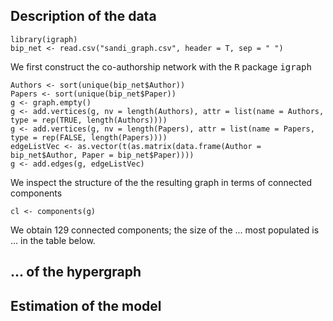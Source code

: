## Description of the data
```
library(igraph)
bip_net <- read.csv("sandi_graph.csv", header = T, sep = " ")
```

We first construct the co-authorship network with the <tt>R</tt> package <tt>igraph</tt>
```{R}
Authors <- sort(unique(bip_net$Author))
Papers <- sort(unique(bip_net$Paper))
g <- graph.empty()
g <- add.vertices(g, nv = length(Authors), attr = list(name = Authors, type = rep(TRUE, length(Authors))))
g <- add.vertices(g, nv = length(Papers), attr = list(name = Papers, type = rep(FALSE, length(Papers))))
edgeListVec <- as.vector(t(as.matrix(data.frame(Author = bip_net$Author, Paper = bip_net$Paper))))
g <- add.edges(g, edgeListVec)
```

We inspect the structure of the the resulting graph in terms of connected components
```
cl <- components(g)
```
We obtain 129 connected components; the size of the ... most populated is ... in the table below.



## ... of the hypergraph



## Estimation of the model
